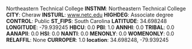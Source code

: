 
Northeastern Technical College
**INSTNM**: Northeastern Technical College 
**CITY**: Cheraw 
**INSTURL**: www.netc.edu 
**HIGHDEG**: Associate degree 
**CONTROL**: Public 
**ST_FIPS**: South Carolina 
**LATITUDE**: 34.698248 
**LONGITUDE**: -79.939245 
**HBCU**: 0.0 
**PBI**: 1.0 
**ANNHI**: 0.0 
**TRIBAL**: 0.0 
**AANAPII**: 0.0 
**HSI**: 0.0 
**NANTI**: 0.0 
**MENONLY**: 0.0 
**WOMENONLY**: 0.0 
**RELAFFIL**: None 
**CURROPER**: 1.0 
**location**: 34.698248, -79.939245 